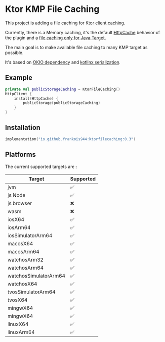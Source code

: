 # Ktor KMP File Caching

This project is adding a file caching for [Ktor client caching](https://ktor.io/docs/client-caching.html).

Currently, there is a Memory caching, it's the default [HttpCache](https://ktor.io/docs/client-caching.html#memory_cache) behavior of the plugin and a [file caching only for Java Target](https://ktor.io/docs/client-caching.html#persistent_cache).

The main goal is to make available file caching to many KMP target as possible.

It's based on [OKIO dependency](https://square.github.io/okio/multiplatform/) and [kotlinx serialization](https://github.com/Kotlin/kotlinx.serialization).

## Example

```kotlin
private val publicStorageCaching = KtorFileCaching()
HttpClient {
    install(HttpCache) {
        publicStorage(publicStorageCaching)
    }
}
```

## Installation

```kotlin
implementation("io.github.frankois944:ktorfilecaching:0.3")
```

## Platforms

The current supported targets are :

| Target                | Supported  |
|-----------------------|------------|
| jvm                   | ✅          |
| js Node               | ✅          |
| js browser            | ❌          |
| wasm                  | ❌          |
| iosX64                | ✅          |
| iosArm64              | ✅          |
| iosSimulatorArm64     | ✅          |
| macosX64              | ✅          |
| macosArm64            | ✅          |
| watchosArm32          | ✅          |
| watchosArm64          | ✅          |
| watchosSimulatorArm64 | ✅          |
| watchosX64            | ✅          |
| tvosSimulatorArm64    | ✅          |
| tvosX64               | ✅          |
| mingwX64              | ✅          |
| mingwX64              | ✅          |
| linuxX64              | ✅          |
| linuxArm64            | ✅          |
